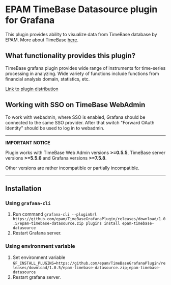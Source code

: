 # EPAM TimeBase Datasource plugin for Grafana

This plugin provides ability to visualize data from TimeBase database by EPAM. More about TimeBase [here](https://kb.timebase.info/).

## What functionality provides this plugin?
TimeBase grafana plugin provides wide range of instruments for time-series processing in analyzing. Wide variety of functions
include functions from financial analysis domain, statistics, etc.

[Link to plugin distribution](https://github.com/epam/TimeBaseGrafanaPlugin/releases/download/1.0.5/epam-timebase-datasource.zip)

## Working with SSO on TimeBase WebAdmin

To work with webadmin, where SSO is enabled, Grafana should be connected to the same SSO
provider. After that switch "Forward OAuth Identity" should be used to log in to webadmin.

---
**IMPORTANT NOTICE**

Plugin works with TimeBase Web Admin versions __>=0.5.5__, TimeBase server versions __>=5.5.6__ and Grafana versions __>=7.5.8__.

Other versions are rather incompatible or partially incompatible.

---

## Installation

### Using `grafana-cli`

1. Run command `grafana-cli --pluginUrl https://github.com/epam/TimeBaseGrafanaPlugin/releases/download/1.0.5/epam-timebase-datasource.zip plugins install epam-timebase-datasource`
1. Restart Grafana server.

### Using environment variable

1. Set environment variable `GF_INSTALL_PLUGINS=https://github.com/epam/TimeBaseGrafanaPlugin/releases/download/1.0.5/epam-timebase-datasource.zip;epam-timebase-datasource`
2. Restart grafana server.

